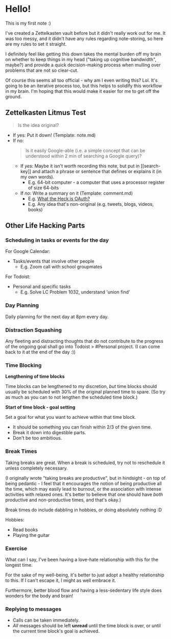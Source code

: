 # Hello!

This is my first note :)

I've created a Zettelkasten vault before but it didn't really work out for me. It was too messy, and it didn't have any rules regarding note-storing, so here are my rules to set it straight.

I definitely feel like getting this down takes the mental burden off my brain on whether to keep things in my head ("taking up cognitive bandwidth", maybe?) and provide a quick decision-making process when mulling over problems that are not so clear-cut.

Of course this seems all too official - why am I even writing this? Lol. It's going to be an iterative process too, but this helps to solidify this workflow in my brain. I'm hoping that this would make it easier for me to get off the ground.

## Zettelkasten Litmus Test
> Is the idea original?
- If yes: Put it down! (Template: note.md)
- If no:
  > Is it easily Google-able (i.e. a simple concept that can be understood within 2 min of searching a Google query)? 
  - If *yes*: Maybe it isn't worth recording this note, but put in [[search-key]] and attach a phrase or sentence that defines or explains it (in my own words).
    - E.g. 64-bit computer - a computer that uses a processor register of size 64-bits
  - If *no*: Write a summary on it (Template: comment.md)
    - E.g. [What the Heck is OAuth?](https://developer.okta.com/blog/2017/06/21/what-the-heck-is-oauth#oauth-flows)
    - E.g. Any idea that's non-original (e.g. tweets, blogs, videos, books)

## Other Life Hacking Parts

### Scheduling in tasks or events for the day
For Google Calendar:
- Tasks/events that involve other people
  - E.g. Zoom call with school groupmates

For Todoist:
- Personal and specific tasks
  - E.g. Solve LC Problem 1032, understand 'union find'

### Day Planning
Daily planning for the next day at 8pm every day.

### Distraction Squashing
Any fleeting and distracting thoughts that do not contribute to the progress of the ongoing goal shall go into Todoist > #Personal project. (I can come back to it at the end of the day :))

### Time Blocking
**Lengthening of time blocks**

Time blocks can be lengthened to my discretion, *but* time blocks should usually be scheduled with 30% of the original planned time to spare. (So try as much as you can to not lengthen the scheduled time block.)

**Start of time block - goal setting**

Set a goal for what you want to achieve within that time block.

- It should be something you can finish within 2/3 of the given time.
- Break it down into digestible parts.
- Don't be too ambitious.

### Break Times
Taking breaks are great. When a break is scheduled, try not to reschedule it unless completely necessary.

(I originally wrote "taking breaks are productive", but in hindsight - on top of being pedantic - I feel that it encourages the notion of being productive all the time, which may easily lead to burnout, or the association with intense activities with relaxed ones. It's better to believe that one should have *both* productive and non-productive times, and that's okay.)

Break times do include dabbling in hobbies, or doing absolutely nothing :D

Hobbies:
- Read books
- Playing the guitar

### Exercise
What can I say, I've been having a love-hate relationship with this for the longest time.

For the sake of my well-being, it's better to just adopt a healthy relationship to this. If I can't escape it, I might as well embrace it.

Furthermore, better blood flow and having a less-sedentary life style does wonders for the body and brain!

### Replying to messages
- Calls can be taken immediately.
- *All* messages should be left **unread** until the time block is over, or until the current time block's goal is achieved.